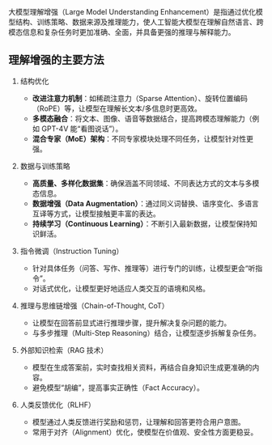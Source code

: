 大模型理解增强（Large Model Understanding Enhancement）是指通过优化模型结构、训练策略、数据来源及推理能力，使人工智能大模型在理解自然语言、跨模态信息和复杂任务时更加准确、全面，并具备更强的推理与解释能力。

## 理解增强的主要方法

1. 结构优化
   - **改进注意力机制**：如稀疏注意力（Sparse Attention）、旋转位置编码（RoPE）等，让模型在理解长文本/多信息时更高效。
   - **多模态融合**：将文本、图像、语音等数据结合，提高跨模态理解能力（例如 GPT-4V 能“看图说话”）。
   - **混合专家（MoE）架构**：不同专家模块处理不同任务，让模型针对性更强。


2. 数据与训练策略
   - **高质量、多样化数据集**：确保涵盖不同领域、不同表达方式的文本与多模态信息。
   - **数据增强（Data Augmentation）**：通过同义词替换、语序变化、多语言互译等方式，让模型接触更丰富的表达。
   - **持续学习（Continuous Learning）**：不断引入最新数据，让模型保持知识鲜活。


3. 指令微调（Instruction Tuning）
   - 针对具体任务（问答、写作、推理等）进行专门的训练，让模型更会“听指令”。
   - 对话式优化，让模型更好地适应人类交互的语境和风格。


4. 推理与思维链增强（Chain-of-Thought, CoT）
   - 让模型在回答前显式进行推理步骤，提升解决复杂问题的能力。
   - 与多步推理（Multi-Step Reasoning）结合，让模型逐步拆解复杂任务。


5. 外部知识检索（RAG 技术）
   - 模型在生成答案前，实时查找相关资料，再结合自身知识生成更准确的内容。
   - 避免模型“胡编”，提高事实正确性（Fact Accuracy）。


6. 人类反馈优化（RLHF）
   - 模型通过人类反馈进行奖励和惩罚，让理解和回答更符合用户意图。
   - 常用于对齐（Alignment）优化，使模型在价值观、安全性方面更稳妥。